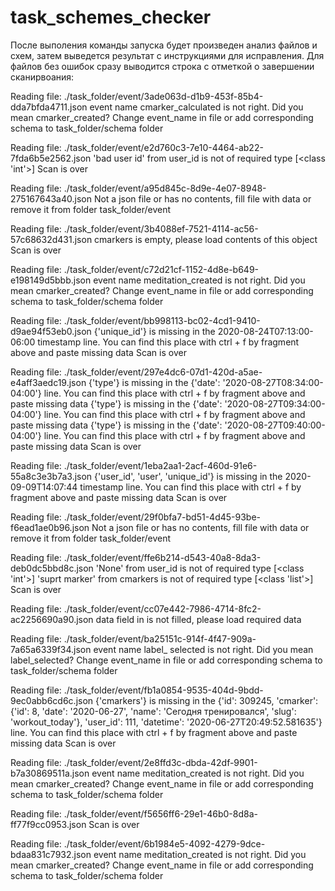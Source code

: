 # task_schemes_checker

После выполения команды запуска будет произведен анализ файлов и схем, затем выведется результат с инструкциями для исправления.
Для файлов без ошибок сразу выводится строка с отметкой о завершении сканирвоания:

Reading file: ./task_folder/event/3ade063d-d1b9-453f-85b4-dda7bfda4711.json
event name cmarker_calculated is not right. Did you mean cmarker_created?
Сhange event_name in file or add corresponding schema to task_folder/schema folder

Reading file: ./task_folder/event/e2d760c3-7e10-4464-ab22-7fda6b5e2562.json
'bad user id' from user_id is not of required type [<class 'int'>]
Scan is over

Reading file: ./task_folder/event/a95d845c-8d9e-4e07-8948-275167643a40.json
Not a json file or has no contents, fill file with data or remove it from folder task_folder/event

Reading file: ./task_folder/event/3b4088ef-7521-4114-ac56-57c68632d431.json
cmarkers is empty, please load contents of this object
Scan is over

Reading file: ./task_folder/event/c72d21cf-1152-4d8e-b649-e198149d5bbb.json
event name meditation_created is not right. Did you mean cmarker_created?
Сhange event_name in file or add corresponding schema to task_folder/schema folder

Reading file: ./task_folder/event/bb998113-bc02-4cd1-9410-d9ae94f53eb0.json
{'unique_id'} is missing in the 2020-08-24T07:13:00-06:00 timestamp  line. 
You can find this place with ctrl + f by fragment above and paste missing data
Scan is over

Reading file: ./task_folder/event/297e4dc6-07d1-420d-a5ae-e4aff3aedc19.json
{'type'} is missing in the {'date': '2020-08-27T08:34:00-04:00'} line. 
You can find this place with ctrl + f by fragment above and paste missing data
{'type'} is missing in the {'date': '2020-08-27T09:34:00-04:00'} line. 
You can find this place with ctrl + f by fragment above and paste missing data
{'type'} is missing in the {'date': '2020-08-27T09:40:00-04:00'} line. 
You can find this place with ctrl + f by fragment above and paste missing data
Scan is over

Reading file: ./task_folder/event/1eba2aa1-2acf-460d-91e6-55a8c3e3b7a3.json
{'user_id', 'user', 'unique_id'} is missing in the 2020-09-09T14:07:44 timestamp  line. 
You can find this place with ctrl + f by fragment above and paste missing data
Scan is over

Reading file: ./task_folder/event/29f0bfa7-bd51-4d45-93be-f6ead1ae0b96.json
Not a json file or has no contents, fill file with data or remove it from folder task_folder/event

Reading file: ./task_folder/event/ffe6b214-d543-40a8-8da3-deb0dc5bbd8c.json
'None' from user_id is not of required type [<class 'int'>]
'suprt marker' from cmarkers is not of required type [<class 'list'>]
Scan is over

Reading file: ./task_folder/event/cc07e442-7986-4714-8fc2-ac2256690a90.json
data field in is not filled, please load required data

Reading file: ./task_folder/event/ba25151c-914f-4f47-909a-7a65a6339f34.json
event name label_       selected is not right. Did you mean label_selected?
Сhange event_name in file or add corresponding schema to task_folder/schema folder

Reading file: ./task_folder/event/fb1a0854-9535-404d-9bdd-9ec0abb6cd6c.json
{'cmarkers'} is missing in the {'id': 309245, 'cmarker': {'id': 8, 'date': '2020-06-27', 'name': 'Сегодня тренировался', 'slug': 'workout_today'}, 'user_id': 111, 'datetime': '2020-06-27T20:49:52.581635'} line. 
You can find this place with ctrl + f by fragment above and paste missing data
Scan is over

Reading file: ./task_folder/event/2e8ffd3c-dbda-42df-9901-b7a30869511a.json
event name meditation_created is not right. Did you mean cmarker_created?
Сhange event_name in file or add corresponding schema to task_folder/schema folder

Reading file: ./task_folder/event/f5656ff6-29e1-46b0-8d8a-ff77f9cc0953.json
Scan is over

Reading file: ./task_folder/event/6b1984e5-4092-4279-9dce-bdaa831c7932.json
event name meditation_created is not right. Did you mean cmarker_created?
Сhange event_name in file or add corresponding schema to task_folder/schema folder
